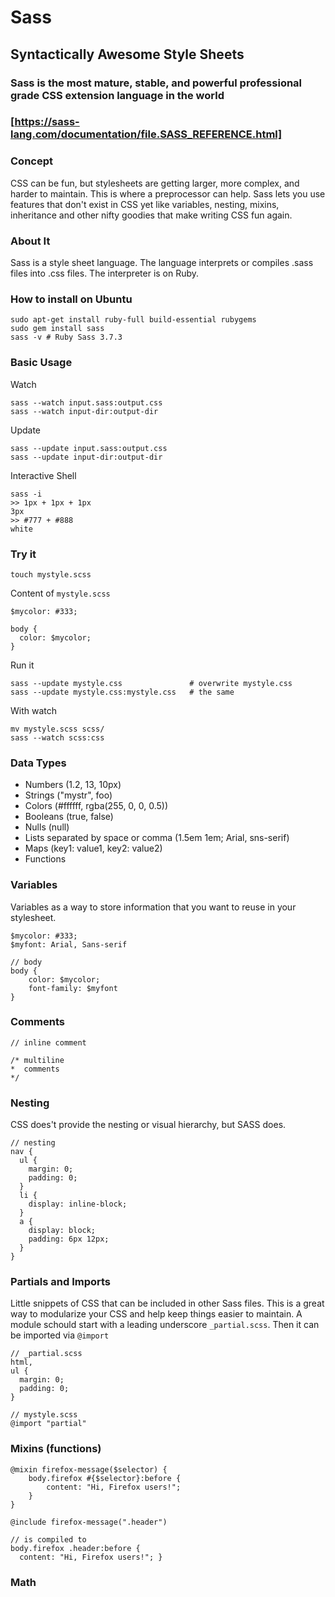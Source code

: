 # Sass
## Syntactically Awesome Style Sheets
### Sass is the most mature, stable, and powerful professional grade CSS extension language in the world 
### [https://sass-lang.com/documentation/file.SASS_REFERENCE.html]

### Concept
CSS can be fun, but stylesheets are getting larger, more complex, and harder to maintain. 
This is where a preprocessor can help. Sass lets you use features that don't exist in CSS yet
like variables, nesting, mixins, inheritance and other nifty goodies that make writing CSS fun again.

### About It
Sass is a style sheet language. The language interprets or compiles .sass files into .css files. The interpreter is
on Ruby.

### How to install on Ubuntu
    sudo apt-get install ruby-full build-essential rubygems
    sudo gem install sass
    sass -v # Ruby Sass 3.7.3
    
### Basic Usage
Watch

    sass --watch input.sass:output.css
    sass --watch input-dir:output-dir
    
Update

    sass --update input.sass:output.css
    sass --update input-dir:output-dir
    
Interactive Shell

    sass -i
    >> 1px + 1px + 1px
    3px
    >> #777 + #888
    white
    
    
    
### Try it
    
    touch mystyle.scss
    
Content of ```mystyle.scss```

    $mycolor: #333;
    
    body {
      color: $mycolor;
    }
    
Run it

    sass --update mystyle.css               # overwrite mystyle.css
    sass --update mystyle.css:mystyle.css   # the same
    
With watch

    mv mystyle.scss scss/
    sass --watch scss:css
    
### Data Types

- Numbers (1.2, 13, 10px)
- Strings ("mystr", foo)
- Colors (#ffffff, rgba(255, 0, 0, 0.5))
- Booleans (true, false)
- Nulls (null)
- Lists separated by space or comma (1.5em 1em; Arial, sns-serif)
- Maps (key1: value1, key2: value2)
- Functions
    
### Variables

Variables as a way to store information that you want to reuse in your stylesheet.
    
    $mycolor: #333;
    $myfont: Arial, Sans-serif
        
    // body
    body {
        color: $mycolor;
        font-family: $myfont
    }
    
### Comments
    // inline comment
    
    /* multiline
    *  comments
    */
    
### Nesting

CSS does't provide the nesting or visual hierarchy, but SASS does.

    // nesting
    nav {
      ul {
        margin: 0;
        padding: 0;
      }
      li {
        display: inline-block;
      }
      a {
        display: block;
        padding: 6px 12px;
      }
    }
    
### Partials and Imports

Little snippets of CSS that can be included in other Sass files. 
This is a great way to modularize your CSS and help keep things easier to maintain. 
A module schould start with a leading underscore ```_partial.scss```.
Then it can be imported via ```@import```

    // _partial.scss
    html,
    ul {
      margin: 0;
      padding: 0;
    }
    
    // mystyle.scss
    @import "partial"
    
    
### Mixins (functions)

    @mixin firefox-message($selector) {
        body.firefox #{$selector}:before {
            content: "Hi, Firefox users!";
        }
    }
    
    @include firefox-message(".header")
    
    // is compiled to
    body.firefox .header:before {
      content: "Hi, Firefox users!"; }
      
### Math


